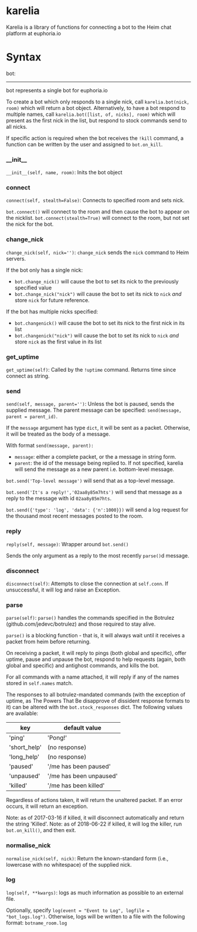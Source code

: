 karelia
======
Karelia is a library of functions for connecting a bot to the Heim chat
platform at euphoria.io

Syntax
======
bot:
    
------

bot represents a single bot for euphoria.io

To create a bot which only responds to a single nick, call `karelia.bot(nick, room)`
which will return a bot object.
Alternatively, to have a bot respond to multiple names, call
`karelia.bot([list, of, nicks], room)` which will present as
the first nick in the list, but respond to stock commands send to all nicks.

If specific action is required when the bot receives the `!kill` command, a function can be written by the user and assigned to `bot.on_kill`.

### \_\_init\_\_
`__init__(self, name, room)`: 
Inits the bot object

### connect
`connect(self, stealth=False)`: 
Connects to specified room and sets nick.

`bot.connect()` will connect to the room and then cause the bot to appear on the nicklist.
`bot.connect(stealth=True)` will connect to the room, but not set the nick for the bot.

### change\_nick
`change_nick(self, nick='')`: 
`change_nick` sends the `nick` command to Heim servers.

If the bot only has a single nick:
- `bot.change_nick()` will cause the bot to set its nick to the previously specified value
- `bot.change_nick("nick")` will cause the bot to set its nick to `nick` *and* store `nick` for future reference.

If the bot has multiple nicks specified:
- `bot.changenick()` will cause the bot to set its nick to the first nick in its list
- `bot.changenick("nick")` will cause the bot to set its nick to `nick` *and* store `nick` as the first value in its list

### get\_uptime
`get_uptime(self)`: 
Called by the `!uptime` command. Returns time since connect as string.

### send
`send(self, message, parent='')`: 
Unless the bot is paused, sends the supplied message. The parent message can be specified: `send(message, parent = parent_id)`.

If the `message` argument has type `dict`, it will be sent as a packet. Otherwise, it will be treated as the body of a message.

With format `send(message, parent):`
- `message`: either a complete packet, or the a message in string form.
- `parent`: the id of the message being replied to. If not specified,
karelia will send the message as a new parent i.e. bottom-level message.

`bot.send('Top-level message')` will send that as a top-level message.

`bot.send('It's a reply!','02aa8y85m7hts')` will send that message as
a reply to the message with id `02aa8y85m7hts`.

`bot.send({'type': 'log', 'data': {'n':1000}})` will send a log
request for the thousand most recent messages posted to the room.

### reply
`reply(self, message)`: 
Wrapper around `bot.send()`

Sends the only argument as a reply to the most recently `parse()`d message.

### disconnect
`disconnect(self)`: 
Attempts to close the connection at `self.conn`. If unsuccessful, it will log and raise an Exception.

### parse
`parse(self)`: 
`parse()` handles the commands specified in the Botrulez
(github.com/jedevc/botrulez) and those required to stay alive.

`parse()` is a blocking function - that is, it will always wait until it
receives a packet from heim before returning.

On receiving a packet, it will reply to pings (both global and specific),
offer uptime, pause and unpause the bot, respond to help requests (again,
both global and specific) and antighost commands, and kills the bot.

For all commands with a name attached, it will reply if any of the names
stored in `self.names` match.

The responses to all botrulez-mandated commands (with the exception of
uptime, as The Powers That Be disapprove of dissident response formats
to it) can be altered with the `bot.stock_responses` dict. The following
values are available:

| key           | default value             |
|---------------|---------------------------|
| 'ping'        | 'Pong!'                   |
| 'short_help'  | (no response)             |
| 'long_help'   | (no response)             |
| 'paused'      | '/me has been paused'     |
| 'unpaused'    | '/me has been unpaused'   |
| 'killed'      | '/me has been killed'     |

Regardless of actions taken, it will return the unaltered packet. If an
error occurs, it will return an exception.

Note: as of 2017-03-16 if killed, it will disconnect automatically
and return the string 'Killed'.
Note: as of 2018-06-22 if killed, it will log the killer, run `bot.on_kill()`, and then exit.

### normalise\_nick
`normalise_nick(self, nick)`: 
Return the known-standard form (i.e., lowercase with no whitespace) of the supplied nick.

### log
`log(self, **kwargs)`: 
logs as much information as possible to an external file.

Optionally, specify `log(event = "Event to Log", logfile = "bot_logs.log")`.
Otherwise,  logs will be written to a file with the following format: `botname_room.log`

